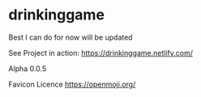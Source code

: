 # drinkinggame
Best I can do for now will be updated

See Project in action: https://drinkinggame.netlify.com/

Alpha 0.0.5



Favicon Licence https://openmoji.org/
